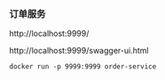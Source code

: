 ### 订单服务

http://localhost:9999/

http://localhost:9999/swagger-ui.html

```
docker run -p 9999:9999 order-service
```